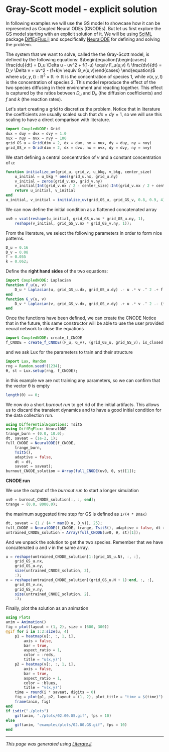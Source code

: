 # Gray-Scott model - explicit solution
In following examples we will use the GS model to showcase how it can be represented as Coupled Neural ODEs (CNODEs). But let us first explore the GS model starting with an explicit solution of it. We will be using [SciML](https://sciml.ai/) package [DiffEqFlux.jl](https://github.com/SciML/DiffEqFlux.jl) and scpecifically [NeuralODE](https://docs.sciml.ai/DiffEqFlux/stable/examples/neural_ode/) for defining and solving the problem.

The system that we want to solve, called the the Gray-Scott model, is defined by the following equations:
$\begin{equation}\begin{cases} \frac{du}{dt} = D_u \Delta u - uv^2 + f(1-u)  \equiv F_u(u,v) \\ \frac{dv}{dt} = D_v \Delta v + uv^2 - (f+k)v  \equiv G_v(u,v)\end{cases} \end{equation}$
where $u(x,y,t):\mathbb{R}^2\times \mathbb{R}\rightarrow \mathbb{R}$ is the concentration of species 1, while $v(x,y,t)$ is the concentration of species 2. This model reproduce the effect of the two species diffusing in their environment and reacting together.
This effect is captured by the ratios between $D_u$ and $D_v$ (the diffusion coefficients) and $f$ and $k$ (the reaction rates).

Let's start creating a grid to discretize the problem. Notice that in literature the coefficients are usually scaled such that $dx=dy=1$, so we will use this scaling to have a direct comparison with literature.

```julia
import CoupledNODE: Grid
dux = duy = dvx = dvy = 1.0
nux = nuy = nvx = nvy = 100
grid_GS_u = Grid(dim = 2, dx = dux, nx = nux, dy = duy, ny = nuy)
grid_GS_v = Grid(dim = 2, dx = dvx, nx = nvx, dy = dvy, ny = nvy)
```

We start defining a central concentration of $v$ and a constant concentration of $u$:

```julia
function initialize_uv(grid_u, grid_v, u_bkg, v_bkg, center_size)
    u_initial = u_bkg * ones(grid_u.nx, grid_u.ny)
    v_initial = zeros(grid_v.nx, grid_v.ny)
    v_initial[Int(grid_v.nx / 2 - center_size):Int(grid_v.nx / 2 + center_size), Int(grid_v.ny / 2 - center_size):Int(grid_v.ny / 2 + center_size)] .= v_bkg
    return u_initial, v_initial
end
u_initial, v_initial = initialize_uv(grid_GS_u, grid_GS_v, 0.8, 0.9, 4);
```

We can now define the initial condition as a flattened concatenated array

```julia
uv0 = vcat(reshape(u_initial, grid_GS_u.nx * grid_GS_u.ny, 1),
    reshape(v_initial, grid_GS_v.nx * grid_GS_v.ny, 1));
```

From the literature, we select the following parameters in order to form nice patterns.

```julia
D_u = 0.16
D_v = 0.08
f = 0.055
k = 0.062;
```

Define the **right hand sides** of the two equations:

```julia
import CoupledNODE: Laplacian
function F_u(u, v)
    D_u * Laplacian(u, grid_GS_u.dx, grid_GS_u.dy) .- u .* v .^ 2 .+ f .* (1.0 .- u)
end
function G_v(u, v)
    D_v * Laplacian(v, grid_GS_v.dx, grid_GS_v.dy) .+ u .* v .^ 2 .- (f + k) .* v
end
```

Once the functions have been defined, we can create the CNODE
Notice that in the future, this same constructor will be able to use the user provided neural network to close the equations

```julia
import CoupledNODE: create_f_CNODE
f_CNODE = create_f_CNODE((F_u, G_v), (grid_GS_u, grid_GS_v); is_closed = false);
```

and we ask Lux for the parameters to train and their structure

```julia
import Lux, Random
rng = Random.seed!(1234);
θ, st = Lux.setup(rng, f_CNODE);
```

in this example we are not training any parameters, so we can confirm that the vector θ is empty

```julia
length(θ) == 0;
```

We now do a short *burnout run* to get rid of the initial artifacts. This allows us to discard the transient dynamics and to have a good initial condition for the data collection run.

```julia
using DifferentialEquations: Tsit5
using DiffEqFlux: NeuralODE
trange_burn = (0.0, 10.0);
dt, saveat = (1e-2, 1);
full_CNODE = NeuralODE(f_CNODE,
    trange_burn,
    Tsit5(),
    adaptive = false,
    dt = dt,
    saveat = saveat);
burnout_CNODE_solution = Array(full_CNODE(uv0, θ, st)[1]);
```

**CNODE run**

We use the output of the *burnout run* to start a longer simulation

```julia
uv0 = burnout_CNODE_solution[:, :, end];
trange = (0.0, 8000.0);
```

the maximum suggested time step for GS is defined as `1/(4 * Dmax)`

```julia
dt, saveat = (1 / (4 * max(D_u, D_v)), 25);
full_CNODE = NeuralODE(f_CNODE, trange, Tsit5(), adaptive = false, dt = dt, saveat = saveat);
untrained_CNODE_solution = Array(full_CNODE(uv0, θ, st)[1]);
```

And we unpack the solution to get the two species. Remember that we have concatenated $u$ and $v$ in the same array.

```julia
u = reshape(untrained_CNODE_solution[1:(grid_GS_u.N), :, :],
    grid_GS_u.nx,
    grid_GS_u.ny,
    size(untrained_CNODE_solution, 2),
    :);
v = reshape(untrained_CNODE_solution[(grid_GS_u.N + 1):end, :, :],
    grid_GS_v.nx,
    grid_GS_v.ny,
    size(untrained_CNODE_solution, 2),
    :);
```

Finally, plot the solution as an animation

```julia
using Plots
anim = Animation()
fig = plot(layout = (1, 2), size = (600, 300))
@gif for i in 1:2:size(u, 4)
    p1 = heatmap(u[:, :, 1, i],
        axis = false,
        bar = true,
        aspect_ratio = 1,
        color = :reds,
        title = "u(x,y)")
    p2 = heatmap(v[:, :, 1, i],
        axis = false,
        bar = true,
        aspect_ratio = 1,
        color = :blues,
        title = "v(x,y)")
    time = round(i * saveat, digits = 0)
    fig = plot(p1, p2, layout = (1, 2), plot_title = "time = $(time)")
    frame(anim, fig)
end
if isdir("./plots")
    gif(anim, "./plots/02.00.GS.gif", fps = 10)
else
    gif(anim, "examples/plots/02.00.GS.gif", fps = 10)
end
```

---

*This page was generated using [Literate.jl](https://github.com/fredrikekre/Literate.jl).*

